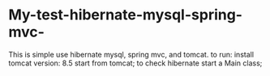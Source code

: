 # My-test-hibernate-mysql-spring-mvc-
This is simple use hibernate mysql, spring mvc, and tomcat.
to run: install tomcat version: 8.5
start from tomcat;
to check hibernate start a Main class;